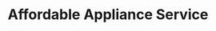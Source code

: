 ---
title: "Affordable Appliance Service"
url: /pottsville/affordable-appliance-service/
shop: Haushaltsgeräte
---